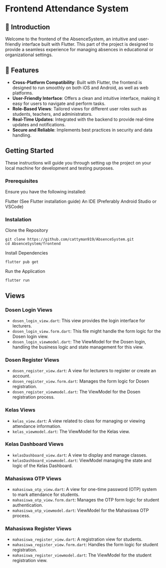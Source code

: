 # Frontend Attendance System


## 🌟 Introduction

Welcome to the frontend of the AbsenceSystem, an intuitive and user-friendly interface built with Flutter. This part of the project is designed to provide a seamless experience for managing absences in educational or organizational settings.

## 🚀 Features
- **Cross-Platform Compatibility**: Built with Flutter, the frontend is designed to run smoothly on both iOS and Android, as well as web platforms.
- **User-Friendly Interface**: Offers a clean and intuitive interface, making it easy for users to navigate and perform tasks.
- **Role-Based Views**: Tailored views for different user roles such as students, teachers, and administrators.
- **Real-Time Updates**: Integrated with the backend to provide real-time updates and notifications.
- **Secure and Reliable**: Implements best practices in security and data handling.

## Getting Started
These instructions will guide you through setting up the project on your local machine for development and testing purposes.

### Prerequisites
Ensure you have the following installed:

Flutter (See Flutter installation guide)
An IDE (Preferably Android Studio or VSCode)

### Instalation
Clone the Repository
```
git clone https://github.com/cattyman919/AbsenceSystem.git
cd AbsenceSystem/frontend
```
Install Dependencies
```
flutter pub get
```
Run the Application
```
flutter run
```
## Views
### Dosen Login Views
- ``dosen_login_view.dart``: This view provides the login interface for lecturers.
- ``dosen_login_view.form.dart``: This file might handle the form logic for the Dosen login view.
- ``dosen_login_viewmodel.dart``: The ViewModel for the Dosen login, handling the business logic and state management for this view.

### Dosen Register Views
- ``dosen_register_view.dart``: A view for lecturers to register or create an account.
- ``dosen_register_view.form.dart``: Manages the form logic for Dosen registration.
- ``dosen_register_viewmodel.dart``: The ViewModel for the Dosen registration process.
  
### Kelas Views
- ``kelas_view.dart``: A view related to class for managing or viewing attendance information.
- ``kelas_viewmodel.dart``: The ViewModel for the Kelas view.

### Kelas Dashboard Views
- ``kelasDashboard_view.dart``: A view to display and manage classes.
- ``kelasDashboard_viewmodel.dart``: ViewModel managing the state and logic of the Kelas Dashboard.

### Mahasiswa OTP Views
- ``mahasiswa_otp_view.dart``: A view for one-time password (OTP) system to mark attendance for students.
- ``mahasiswa_otp_view.form.dart``: Manages the OTP form logic for student authentication.
- ``mahasiswa_otp_viewmodel.dart``: ViewModel for the Mahasiswa OTP process.
  
### Mahasiswa Register Views
- ``mahasiswa_register_view.dart``: A registration view for students.
- ``mahasiswa_register_view.form.dart``: Handles the form logic for student registration.
- ``mahasiswa_register_viewmodel.dart``: The ViewModel for the student registration view.
